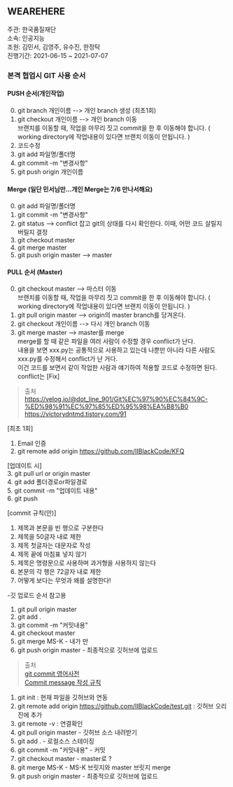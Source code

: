 ## WEAREHERE
주관: 한국품질재단  
소속: 인공지능  
조원: 김민서, 김영주, 유수진, 한정탁  
진행기간: 2021-06-15 ~ 2021-07-07


### 본격 협업시 GIT 사용 순서

#### PUSH 순서(개인작업)
0. git branch 개인이름 --> 개인 branch 생성  (최초1회)
1. git checkout 개인이름 --> 개인 branch 이동  
    브랜치를 이동할 때, 작업을 마무리 짓고 commit을 한 후 이동해야 합니다. ( working directory에 작업내용이 있다면 브랜치 이동이 안됩니다. )
2. 코드수정  
3. git add 파일명/폴더명  
4. git commit -m "변경사항"  
5. git push origin 개인이름  


#### Merge (일단 민서님만...개인 Merge는 7/6 만나서해요)
0. git add 파일명/폴더명  
1. git commit -m "변경사항"  
2. git status --> conflict 잡고 git의 상태를 다시 확인한다. 이때, 어떤 코드 살릴지 버릴지 결정  
3. git checkout master  
4. git merge master  
5. git push origin master --> master  

#### PULL 순서 (Master)
0. git checkout master --> 마스터 이동  
    브랜치를 이동할 때, 작업을 마무리 짓고 commit을 한 후 이동해야 합니다. ( working directory에 작업내용이 있다면 브랜치 이동이 안됩니다. )
1. git pull origin master --> origin의 master branch를 당겨온다.  
2. git checkout 개인이름 --> 다시 개인 branch 이동  
3. git merge master --> master를 merge  
    merge를 할 때 같은 파일을 여러 사람이 수정할 경우 conflict가 난다.  
    내용을 보면 xxx.py는 공통적으로 사용하고 있는데 나뿐만 아니라 다른 사람도  xxx.py를 수정해서 conflict가 난 거다.  
    이건 코드를 보면서 같이 작업한 사람과 얘기하여 적용할 코드로 수정하면 된다.  
    conflict는 [Fix]  

> 출처  
> https://velog.io/@dot_line_901/Git%EC%97%90%EC%84%9C-%ED%98%91%EC%97%85%ED%95%98%EA%B8%B0  
> https://victorydntmd.tistory.com/91   



[최초 1회]  
1. Email 인증  
2. git remote add origin https://github.com/IIBlackCode/KFQ  

[업데이트 시]  
3. git pull url or origin master  
4. git add 폴더경로or파일경로  
5. git commit -m "업데이트 내용"  
6. git push  

[commit 규칙(안)]  
1. 제목과 본문을 빈 행으로 구분한다  
2. 제목을 50글자 내로 제한  
3. 제목 첫글자는 대문자로 작성  
4. 제목 끝에 마침표 넣지 않기  
5. 제목은 명령문으로 사용하며 과거형을 사용하지 않는다 
6. 본문의 각 행은 72글자 내로 제한  
7. 어떻게 보다는 무엇과 왜를 설명한다!  

-깃 업로드 순서 참고용  
1. git pull origin master  
2. git add .  
3. git commit -m "커밋내용"  
4. git checkout master  
5. git merge MS-K 		- 내가 만   
6. git push origin master 	- 최종적으로 깃허브에 업로드  

> 출처  
> [git commit 영어사전](https://blog.ull.im/engineering/2019/03/10/logs-on-git.html)  
> [Commit message 작성 규칙](https://velog.io/@djh20/Git-제대로-사용해보자)  



1. git init : 현재 파일을 깃허브와 연동
2. git remote add origin https://github.com/IIBlackCode/test.git : 깃허브 오리진에 추가
3. git remote -v : 연결확인
1. git pull origin master - 깃허브 소스 내려받기
2. git add . - 로컬소스 스테이징
3. git commit -m "커밋내용" - 커밋
4. git checkout master - master로 ?
5. git merge MS-K - MS-K 브릿지와 master 브릿지 merge
6. git push origin master - 최종적으로 깃허브에 업로드
